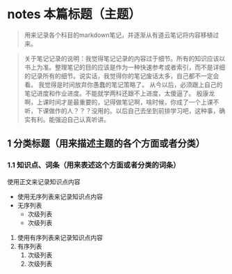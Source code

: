 # notes 本篇标题（主题）

> 用来记录各个科目的markdown笔记，并逐渐从有道云笔记将内容移植过来。

> 关于笔记记录的说明：我觉得笔记记录的内容过于细节。所有的知识应该以书上为准。整理笔记的目的应该是作为一种快速参考或者索引，而不是详细的记录所有的细节。说实话，我觉得你的笔记废话太多，自己都不一定会看。
> 我觉得是时间放弃你愚蠢的笔记策略了。
> 从今以后，必须跟上自己的笔记进度和作业进度。不能就学两科还跟不上进度，太傻逼了。
> 殷康龙啊，上课时间才是最重要的，记得做笔记啊，啥时候，你成了一个上课不听，下课做作的人？？？没用的。以后自己去坐到前排学习吧，这种事，确实有利。能强迫自己认真听讲。


## 1 分类标题（用来描述主题的各个方面或者分类）

### 1.1 知识点、词条（用来表述这个方面或者分类的词条）

使用正文来记录知识点内容

* 使用无序列表来记录知识点内容
* 无序列表
  * 次级列表
  * 次级列表

1. 使用有序列表来记录知识点内容
2. 有序列表
   1. 次级列表
   2. 次级列表